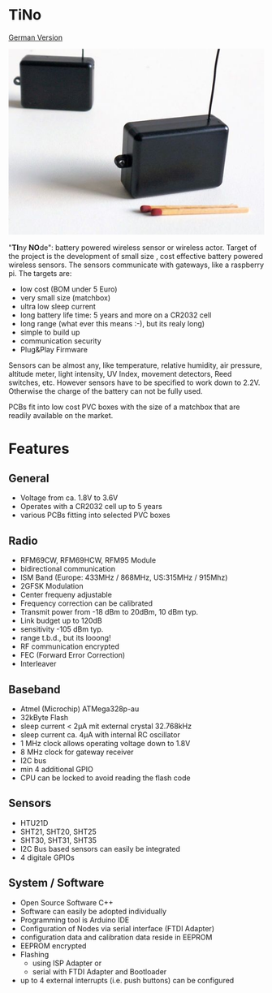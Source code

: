 # TiNo
[German Version](https://github.com/nurazur/TiNo/blob/master/LIESMICH.md)

![looks like an old fashioned radio, but actually is not bigger than a matchbox](https://github.com/nurazur/TiNo/blob/master/matchbox.jpg)

"**TI**ny **NO**de": battery powered wireless sensor or wireless actor. 
Target of the project is the development of small size , cost effective battery powered wireless sensors. The sensors communicate with gateways, like a raspberry pi. 
The targets are:
 
- low cost (BOM under 5 Euro)
- very small size (matchbox)
- ultra low sleep current
- long battery life time: 5 years and more on a CR2032 cell
- long range (what ever this means :-), but its realy long)
- simple to build up
- communication security
- Plug&Play Firmware
   
Sensors can be almost any, like temperature, relative humidity, air pressure, altitude meter, light intensity, UV Index, 
movement detectors, Reed switches, etc. However sensors have to be specified to work down to 2.2V. Otherwise the charge of the battery can not be fully used.

PCBs fit into low cost PVC boxes with the size of a matchbox that are readily available on the market.  
    

# Features
## General
- Voltage from ca. 1.8V to 3.6V
- Operates with a CR2032 cell up to 5 years
- various PCBs fitting into selected PVC boxes 
    
    
## Radio
- RFM69CW, RFM69HCW, RFM95 Module
- bidirectional communication
- ISM Band (Europe: 433MHz / 868MHz, US:315MHz / 915Mhz)
- 2GFSK Modulation
- Center frequeny adjustable
- Frequency correction can be calibrated
- Transmit power from -18 dBm to 20dBm, 10 dBm typ.
- Link budget up to 120dB
- sensitivity -105 dBm typ. 
- range t.b.d., but its looong!
- RF communication encrypted
- FEC (Forward Error Correction)
- Interleaver
    
## Baseband
- Atmel (Microchip) ATMega328p-au
- 32kByte Flash
- sleep current < 2µA mit external crystal 32.768kHz
- sleep current ca. 4µA with internal RC oscillator
- 1 MHz clock allows operating voltage down to 1.8V
- 8 MHz clock for gateway receiver
- I2C bus
- min 4 additional GPIO
- CPU can be locked to avoid reading the flash code
    
## Sensors
- HTU21D
- SHT21, SHT20, SHT25
- SHT30, SHT31, SHT35
- I2C Bus based sensors can easily be integrated
- 4 digitale GPIOs
    
## System / Software
- Open Source Software C++
- Software can easily be adopted individually
- Programming tool is Arduino IDE
- Configuration of Nodes via serial interface (FTDI Adapter)
- configuration data and calibration data reside in EEPROM
- EEPROM encrypted 
- Flashing
  - using ISP Adapter or 
  - serial with FTDI Adapter and Bootloader
- up to 4 external interrupts (i.e. push buttons) can be configured
